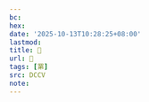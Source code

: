 ```yaml
---
bc:
hex:
date: '2025-10-13T10:28:25+08:00'
lastmod:
title: 􄬾
url: 􄬾
tags: [罤]
src: DCCV
note:
---
```

